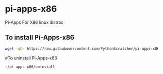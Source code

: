 # pi-apps-x86

Pi-Apps For X86 linux distros

## To install Pi-Apps-x86
```bash
wget -qO- https://raw.githubusercontent.com/PythonScratcher/pi-apps-x86/master/install | bash
```

#To uninstall Pi-Apps-x86

```bash
~/pi-apps-x86/uninstall
```
